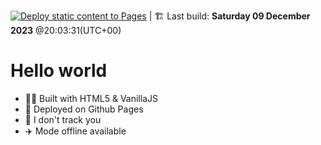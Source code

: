 [![Deploy static content to Pages](https://github.com/bilelz/www/actions/workflows/static.yml/badge.svg)](https://github.com/bilelz/www/actions/workflows/static.yml) | 🏗️ Last build:  **Saturday 09 December 2023** @20:03:31(UTC+00)


# Hello world

- 👨‍💻 Built with HTML5 & VanillaJS
- 🚀 Deployed on Github Pages
- 👀 I don't track you
 - ✈️ Mode offline available